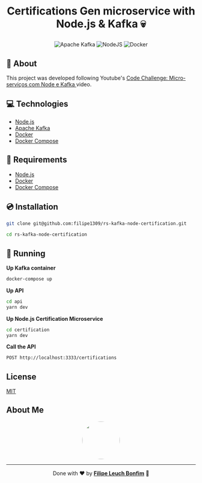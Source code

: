# <p align="center">Certifications Gen microservice with Node.js & Kafka 💀</p>

<p align="center">
    <img src="https://img.shields.io/badge/Tools-Apache_Kafka-informational?style=flat-square&logo=apache-kafka&color=231F20&logoColor=231F20" alt="Apache Kafka" />
    <img src="https://img.shields.io/badge/Code-NodeJS-informational?style=flat-square&logo=node.js&color=339933" alt="NodeJS" />
    <img src="https://img.shields.io/badge/Tools-Docker-informational?style=flat-square&logo=docker&color=2496ED" alt="Docker" />
</p>

## 💬 About

This project was developed following Youtube's [Code Challenge: Micro-serviços com Node e Kafka
](https://www.youtube.com/watch?v=-H8pD7sMcfo&ab_channel=Rocketseat) video.

## :computer: Technologies

- [Node.js](https://nodejs.org/en/)
- [Apache Kafka](https://kafka.apache.org/)
- [Docker](https://www.docker.com/)
- [Docker Compose](https://docs.docker.com/compose/)

## :scroll: Requirements

- [Node.js](https://nodejs.org/en/)
- [Docker](https://www.docker.com/)
- [Docker Compose](https://docs.docker.com/compose/)

## :cd: Installation

```sh
git clone git@github.com:filipe1309/rs-kafka-node-certification.git
```

```sh
cd rs-kafka-node-certification
```

## :runner: Running

**Up Kafka container**

```sh
docker-compose up
```

**Up API**

```sh
cd api
yarn dev
```

**Up Node.js Certification Microservice**

```sh
cd certification
yarn dev
```

**Call the API**

```sh
POST http://localhost:3333/certifications
```

## License

[MIT](https://choosealicense.com/licenses/mit/)

## About Me

<p align="center">
    <a style="font-weight: bold" href="https://www.linkedin.com/in/filipe1309/">
    <img style="border-radius:50%" width="100px; "src="https://avatars.githubusercontent.com/u/2081014?s=60&v=4"/>
    </a>
</p>

---

<p align="center">
    Done with ♥ by <a style="font-weight: bold" href="https://www.linkedin.com/in/filipe1309/">Filipe Leuch Bonfim</a> 🖖
</p>
